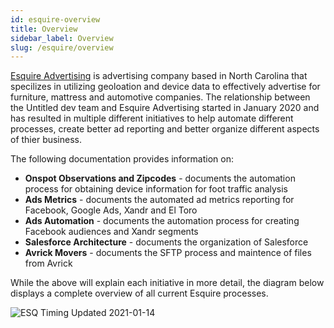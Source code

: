 ```yaml
---
id: esquire-overview
title: Overview
sidebar_label: Overview
slug: /esquire/overview
---
```


[Esquire Advertising](https://esquireadvertising.com/) is advertising company based in North Carolina that specilizes in utilizing geoloation and device data to effectively advertise for furniture, mattress and automotive companies. The relationship between the Untitled dev team and Esquire Advertising started in January 2020 and has resulted in multiple different initiatives to help automate different processes, create better ad reporting and better organize different aspects of thier business. 

The following documentation provides information on: 
  - **Onspot Observations and Zipcodes** - documents the automation process for obtaining device information for foot traffic analysis 
  - **Ads Metrics** - documents the automated ad metrics reporting for Facebook, Google Ads, Xandr and El Toro
  - **Ads Automation** - documents the automation process for creating Facebook audiences and Xandr segments
  - **Salesforce Architecture** - documents the organization of Salesforce
  - **Avrick Movers** - documents the SFTP process and maintence of files from Avrick
  
  While the above will explain each initiative in more detail, the diagram below displays a complete overview of all current Esquire processes. 
  
  ![ESQ Timing Updated 2021-01-14](https://user-images.githubusercontent.com/51334006/106657586-35e3ea80-656a-11eb-9047-162fc2da6ad5.png)
